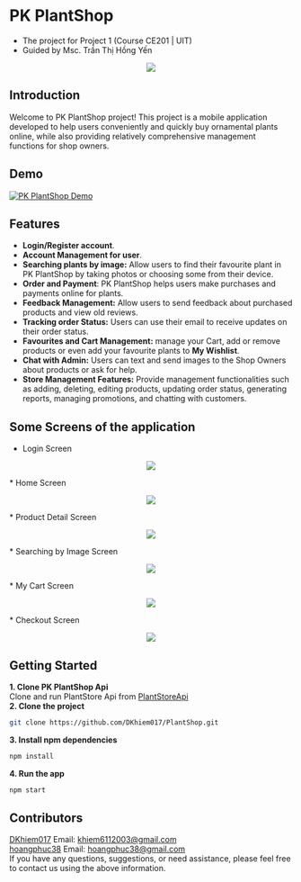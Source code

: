 # PK PlantShop
* The project for Project 1 (Course CE201 | UIT)
* Guided by Msc. Trần Thị Hồng Yến
<p align="center">
  <img src="https://github.com/DKhiem017/PlantShop/assets/100778307/18254ea5-8211-4ddd-8981-7bd846809e40" />
</p>

## Introduction
Welcome to PK PlantShop project! This project is a mobile application developed to help users conveniently and quickly buy ornamental plants online, while also providing relatively comprehensive management functions for shop owners.
## Demo
[![PK PlantShop Demo](https://img.youtube.com/vi/O8V7oOSPDuM/maxresdefault.jpg)](https://www.youtube.com/watch?v=O8V7oOSPDuM)
## Features
* **Login/Register account**.
* **Account Management for user**.
* **Searching plants by image:** Allow users to find their favourite plant in PK PlantShop by taking photos or choosing some from their device.
* **Order and Payment**: PK PlantShop helps users make purchases and payments online for plants.
* **Feedback Management:** Allow users to send feedback about purchased products and view old reviews.
* **Tracking order Status:** Users can use their email to receive updates on their order status.
* **Favourites and Cart Management:** manage your Cart, add or remove products or even add your favourite plants to **My Wishlist**.
* **Chat with Admin:** Users can text and send images to the Shop Owners about products or ask for help.
* **Store Management Features:** Provide management functionalities such as adding, deleting, editing products, updating order status, generating reports, managing promotions, and chatting with customers.
## Some Screens of the application
* Login Screen
<p align="center">
  <img src="https://github.com/DKhiem017/PlantShop/assets/100778307/ed5ddd08-acd1-4ad3-a897-10b8b0e12393" />
</p>
* Home Screen
<p align="center">
  <img src="https://github.com/DKhiem017/PlantShop/assets/100778307/18254ea5-8211-4ddd-8981-7bd846809e40" />
</p>
* Product Detail Screen
<p align="center">
  <img src="https://github.com/DKhiem017/PlantShop/assets/100778307/79548f5c-f5f8-456b-b804-7d33da56f019" />
</p>
* Searching by Image Screen
<p align="center">
  <img src="https://github.com/DKhiem017/PlantShop/assets/100778307/e711acca-54fc-4031-96a1-5f839733a132" />
</p>
* My Cart Screen
<p align="center">
  <img src="https://github.com/DKhiem017/PlantShop/assets/100778307/20a5438b-6da2-4769-ae08-b3a1eafc4f64" />
</p>
* Checkout Screen
<p align="center">
  <img src="https://github.com/DKhiem017/PlantShop/assets/100778307/d490daec-9f72-4470-bb6c-d35f0d557487" />
</p>

## Getting Started
**1. Clone PK PlantShop Api**  
Clone and run PlantStore Api from [PlantStoreApi](https://github.com/hoangphuc38/PlantStoreAPI.git)  
**2. Clone the project**
```bash
git clone https://github.com/DKhiem017/PlantShop.git
```
**3. Install npm dependencies**
```bash
npm install
```
**4. Run the app**
```bash
npm start
```
## Contributors
[DKhiem017](https://github.com/DKhiem017) Email: khiem6112003@gmail.com  
[hoangphuc38](https://github.com/hoangphuc38) Email: hoangphuc38@gmail.com  
If you have any questions, suggestions, or need assistance, please feel free to contact us using the above information.


